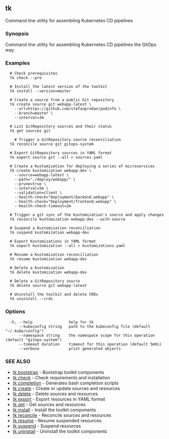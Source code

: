 ## tk

Command line utility for assembling Kubernetes CD pipelines

### Synopsis

Command line utility for assembling Kubernetes CD pipelines the GitOps way.

### Examples

```
  # Check prerequisites
  tk check --pre

  # Install the latest version of the toolkit
  tk install --version=master

  # Create a source from a public Git repository
  tk create source git webapp-latest \
    --url=https://github.com/stefanprodan/podinfo \
    --branch=master \
    --interval=3m

  # List GitRepository sources and their status
  tk get sources git

	# Trigger a GitRepository source reconciliation
  tk reconcile source git gitops-system

  # Export GitRepository sources in YAML format
  tk export source git --all > sources.yaml

  # Create a Kustomization for deploying a series of microservices
  tk create kustomization webapp-dev \
    --source=webapp-latest \
    --path="./deploy/webapp/" \
    --prune=true \
    --interval=5m \
    --validation=client \
    --health-check="Deployment/backend.webapp" \
    --health-check="Deployment/frontend.webapp" \
    --health-check-timeout=2m

  # Trigger a git sync of the Kustomization's source and apply changes
  tk reconcile kustomization webapp-dev --with-source

  # Suspend a Kustomization reconciliation
  tk suspend kustomization webapp-dev

  # Export Kustomizations in YAML format
  tk export kustomization --all > kustomizations.yaml

  # Resume a Kustomization reconciliation
  tk resume kustomization webapp-dev

  # Delete a Kustomization
  tk delete kustomization webapp-dev

  # Delete a GitRepository source
  tk delete source git webapp-latest

  # Uninstall the toolkit and delete CRDs
  tk uninstall --crds

```

### Options

```
  -h, --help                help for tk
      --kubeconfig string   path to the kubeconfig file (default "~/.kube/config")
      --namespace string    the namespace scope for this operation (default "gitops-system")
      --timeout duration    timeout for this operation (default 5m0s)
      --verbose             print generated objects
```

### SEE ALSO

* [tk bootstrap](tk_bootstrap.md)	 - Bootstrap toolkit components
* [tk check](tk_check.md)	 - Check requirements and installation
* [tk completion](tk_completion.md)	 - Generates bash completion scripts
* [tk create](tk_create.md)	 - Create or update sources and resources
* [tk delete](tk_delete.md)	 - Delete sources and resources
* [tk export](tk_export.md)	 - Export resources in YAML format
* [tk get](tk_get.md)	 - Get sources and resources
* [tk install](tk_install.md)	 - Install the toolkit components
* [tk reconcile](tk_reconcile.md)	 - Reconcile sources and resources
* [tk resume](tk_resume.md)	 - Resume suspended resources
* [tk suspend](tk_suspend.md)	 - Suspend resources
* [tk uninstall](tk_uninstall.md)	 - Uninstall the toolkit components

